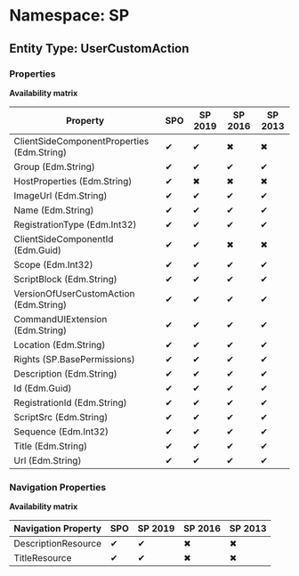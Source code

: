 # Namespace: SP
## Entity Type: UserCustomAction

### Properties

**Availability matrix**

Property | SPO | SP 2019 | SP 2016 | SP 2013
----------|-----|---------|---------|--------
ClientSideComponentProperties (Edm.String) | ✔ | ✔ | ✖ | ✖
Group (Edm.String) | ✔ | ✔ | ✔ | ✔
HostProperties (Edm.String) | ✔ | ✖ | ✖ | ✖
ImageUrl (Edm.String) | ✔ | ✔ | ✔ | ✔
Name (Edm.String) | ✔ | ✔ | ✔ | ✔
RegistrationType (Edm.Int32) | ✔ | ✔ | ✔ | ✔
ClientSideComponentId (Edm.Guid) | ✔ | ✔ | ✖ | ✖
Scope (Edm.Int32) | ✔ | ✔ | ✔ | ✔
ScriptBlock (Edm.String) | ✔ | ✔ | ✔ | ✔
VersionOfUserCustomAction (Edm.String) | ✔ | ✔ | ✔ | ✔
CommandUIExtension (Edm.String) | ✔ | ✔ | ✔ | ✔
Location (Edm.String) | ✔ | ✔ | ✔ | ✔
Rights (SP.BasePermissions) | ✔ | ✔ | ✔ | ✔
Description (Edm.String) | ✔ | ✔ | ✔ | ✔
Id (Edm.Guid) | ✔ | ✔ | ✔ | ✔
RegistrationId (Edm.String) | ✔ | ✔ | ✔ | ✔
ScriptSrc (Edm.String) | ✔ | ✔ | ✔ | ✔
Sequence (Edm.Int32) | ✔ | ✔ | ✔ | ✔
Title (Edm.String) | ✔ | ✔ | ✔ | ✔
Url (Edm.String) | ✔ | ✔ | ✔ | ✔

### Navigation Properties

**Availability matrix**

Navigation Property | SPO | SP 2019 | SP 2016 | SP 2013
----------|-----|---------|---------|--------
DescriptionResource | ✔ | ✔ | ✖ | ✖
TitleResource | ✔ | ✔ | ✖ | ✖
